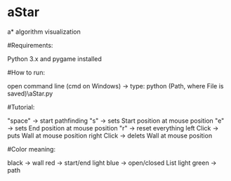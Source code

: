 # aStar
 a* algorithm visualization

#Requirements: 

Python 3.x and pygame installed

#How to run:

open command line (cmd on Windows) -> type: python (Path, where File is saved)\aStar.py

#Tutorial:

"space" -> start pathfinding
"s" -> sets Start position at mouse position
"e" -> sets End position at mouse position
"r" -> reset everything
left Click -> puts Wall at mouse position
right Click -> delets Wall at mouse position

#Color meaning:

black -> wall
red -> start/end
light blue -> open/closed List
light green -> path

